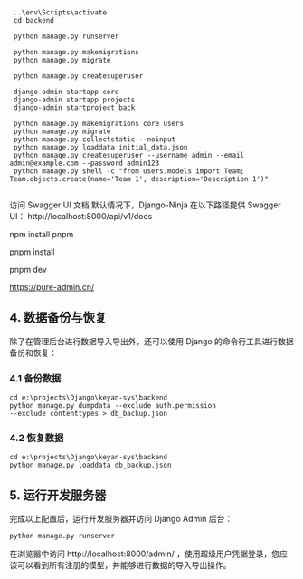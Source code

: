 ```


 ..\env\Scripts\activate
 cd backend

 python manage.py runserver

 python manage.py makemigrations
 python manage.py migrate

 python manage.py createsuperuser

 django-admin startapp core
 django-admin startapp projects
 django-admin startproject back

 python manage.py makemigrations core users
 python manage.py migrate
 python manage.py collectstatic --noinput
 python manage.py loaddata initial_data.json
 python manage.py createsuperuser --username admin --email admin@example.com --password admin123
 python manage.py shell -c "from users.models import Team; Team.objects.create(name='Team 1', description='Description 1')"


```

访问 Swagger UI 文档
默认情况下，Django-Ninja 在以下路径提供 Swagger UI：
http://localhost:8000/api/v1/docs

npm install pnpm

pnpm install

pnpm  dev

https://pure-admin.cn/


## 4. 数据备份与恢复
除了在管理后台进行数据导入导出外，还可以使用 Django 的命令行工具进行数据备份和恢复：

### 4.1 备份数据
```
cd e:\projects\Django\keyan-sys\backend
python manage.py dumpdata --exclude auth.permission 
--exclude contenttypes > db_backup.json
```
### 4.2 恢复数据
```
cd e:\projects\Django\keyan-sys\backend
python manage.py loaddata db_backup.json
```
## 5. 运行开发服务器
完成以上配置后，运行开发服务器并访问 Django Admin 后台：

```
python manage.py runserver
```
在浏览器中访问 http://localhost:8000/admin/ ，使用超级用户凭据登录，您应该可以看到所有注册的模型，并能够进行数据的导入导出操作。